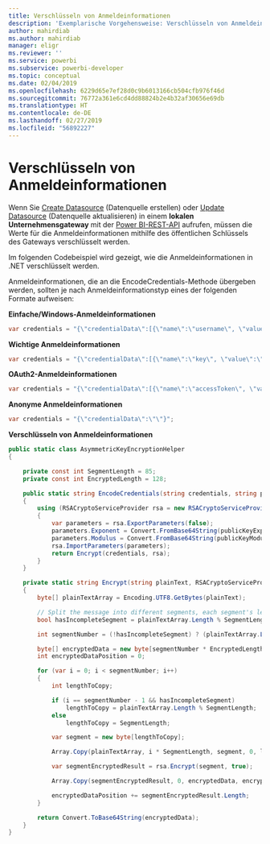 ```yaml
---
title: Verschlüsseln von Anmeldeinformationen
description: 'Exemplarische Vorgehensweise: Verschlüsseln von Anmeldeinformationen für lokale Gateway-Datenquellen'
author: mahirdiab
ms.author: mahirdiab
manager: eligr
ms.reviewer: ''
ms.service: powerbi
ms.subservice: powerbi-developer
ms.topic: conceptual
ms.date: 02/04/2019
ms.openlocfilehash: 6229d65e7ef28d0c9b6013166cb504cfb976f46d
ms.sourcegitcommit: 76772a361e6cd4dd88824b2e4b32af30656e69db
ms.translationtype: HT
ms.contentlocale: de-DE
ms.lasthandoff: 02/27/2019
ms.locfileid: "56892227"
---
```

# <a name="encrypt-credentials"></a>Verschlüsseln von Anmeldeinformationen

Wenn Sie [Create Datasource](https://docs.microsoft.com/rest/api/power-bi/gateways/createdatasource) (Datenquelle erstellen) oder [Update Datasource](https://docs.microsoft.com/rest/api/power-bi/gateways/updatedatasource) (Datenquelle aktualisieren) in einem **lokalen Unternehmensgateway** mit der [Power BI-REST-API](https://docs.microsoft.com/rest/api/power-bi/) aufrufen, müssen die Werte für die Anmeldeinformationen mithilfe des öffentlichen Schlüssels des Gateways verschlüsselt werden.

Im folgenden Codebeispiel wird gezeigt, wie die Anmeldeinformationen in .NET verschlüsselt werden.

Anmeldeinformationen, die an die EncodeCredentials-Methode übergeben werden, sollten je nach Anmeldeinformationstyp eines der folgenden Formate aufweisen:

**Einfache/Windows-Anmeldeinformationen**

```csharp
var credentials = "{\"credentialData\":[{\"name\":\"username\", \"value\":\"john\"},{\"name\":\"password\", \"value\":\"*****\"}]}";
```

**Wichtige Anmeldeinformationen**

```csharp
var credentials = "{\"credentialData\":[{\"name\":\"key\", \"value\":\"ec....LA=\"}]}";
```

**OAuth2-Anmeldeinformationen**

```csharp
var credentials = "{\"credentialData\":[{\"name\":\"accessToken\", \"value\":\"eyJ0....fwtQ\"}]}";
```

**Anonyme Anmeldeinformationen**

```csharp
var credentials = "{\"credentialData\":\"\"}";
```

**Verschlüsseln von Anmeldeinformationen**

```csharp
public static class AsymmetricKeyEncryptionHelper
{

    private const int SegmentLength = 85;
    private const int EncryptedLength = 128;

    public static string EncodeCredentials(string credentials, string publicKeyExponent, string publicKeyModulus)
    {
        using (RSACryptoServiceProvider rsa = new RSACryptoServiceProvider(EncryptedLength * 8))
        {
            var parameters = rsa.ExportParameters(false);
            parameters.Exponent = Convert.FromBase64String(publicKeyExponent);
            parameters.Modulus = Convert.FromBase64String(publicKeyModulus);
            rsa.ImportParameters(parameters);
            return Encrypt(credentials, rsa);
        }
    }

    private static string Encrypt(string plainText, RSACryptoServiceProvider rsa)
    {
        byte[] plainTextArray = Encoding.UTF8.GetBytes(plainText);

        // Split the message into different segments, each segment's length is 85. So the result may be 85,85,85,20.
        bool hasIncompleteSegment = plainTextArray.Length % SegmentLength != 0;

        int segmentNumber = (!hasIncompleteSegment) ? (plainTextArray.Length / SegmentLength) : ((plainTextArray.Length / SegmentLength) + 1);

        byte[] encryptedData = new byte[segmentNumber * EncryptedLength];
        int encryptedDataPosition = 0;

        for (var i = 0; i < segmentNumber; i++)
        {
            int lengthToCopy;

            if (i == segmentNumber - 1 && hasIncompleteSegment)
                lengthToCopy = plainTextArray.Length % SegmentLength;
            else
                lengthToCopy = SegmentLength;

            var segment = new byte[lengthToCopy];

            Array.Copy(plainTextArray, i * SegmentLength, segment, 0, lengthToCopy);

            var segmentEncryptedResult = rsa.Encrypt(segment, true);

            Array.Copy(segmentEncryptedResult, 0, encryptedData, encryptedDataPosition, segmentEncryptedResult.Length);

            encryptedDataPosition += segmentEncryptedResult.Length;
        }

        return Convert.ToBase64String(encryptedData);
    }
}
```